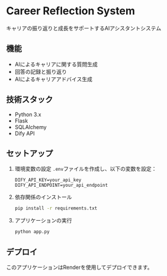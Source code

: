 # Career Reflection System

キャリアの振り返りと成長をサポートするAIアシスタントシステム

## 機能

- AIによるキャリアに関する質問生成
- 回答の記録と振り返り
- AIによるキャリアアドバイス生成

## 技術スタック

- Python 3.x
- Flask
- SQLAlchemy
- Dify API

## セットアップ

1. 環境変数の設定
   `.env`ファイルを作成し、以下の変数を設定：
   ```
   DIFY_API_KEY=your_api_key
   DIFY_API_ENDPOINT=your_api_endpoint
   ```

2. 依存関係のインストール
   ```bash
   pip install -r requirements.txt
   ```

3. アプリケーションの実行
   ```bash
   python app.py
   ```

## デプロイ

このアプリケーションはRenderを使用してデプロイできます。
